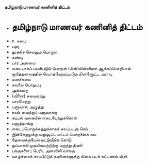 **தமிழ்நாடு மாணவர் கணினித் திட்டம்**
- # தமிழ்நாடு மாணவர் கணினித் திட்டம்
- n. சுமை
- பளு
- தூக்கிச் செல்லும் பொருள்
- கண்டி
- பார அளவை
- எடையாகப் பயன்படும் பொருள் (மின்)மின்விசை ஆக்கப்பொறியால் குறித்தகாலத்தில் வௌதயேற்றப்படும் மின்னோட்ட அளவு
- மனச்சுமை
- கவலை பொறுப்பு
- அக்கறை
- (வினை) சுமைஏற்று
- பாரமேற்று
- பளுவால் அழுத்து
- ஈயம் வைத்துப் பளுவாக்கு
- கப்பல் வகையில் எடையேற்றுக்கொள்
- பளுத்தாங்கு
- எடைப்பொருக்கத்துக்காகக் கலப்படஞ் செய்
- இன்தேறலுக்கு வலுவூட்ட மட்டப் பொருளைக் கல
- தேவைக்குமேல் மட்டுமீறிக் கொடு
- துப்பாக்கி முதலியவற்றிற்கு மருந்து திணி
- பங்குகளைப் பெரிய அளவிலி வாங்கு
- வாழ்க்கைக் காப்பீட்டுத் தவனைகளுக்கு மிகை படக் கட்டணம் விதி.

